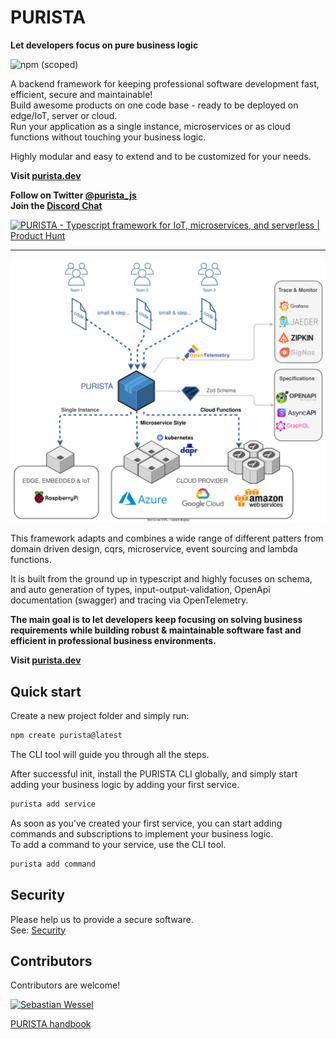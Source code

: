 # PURISTA

**Let developers focus on pure business logic**

![npm (scoped)](https://img.shields.io/npm/v/@purista/core?label=latest%20version&logo=npm&style=for-the-badge)

A backend framework for keeping professional software development fast, efficient, secure and maintainable!  
Build awesome products on one code base - ready to be deployed on edge/IoT, server or cloud.  
Run your application as a single instance, microservices or as cloud functions without touching your business logic.

Highly modular and easy to extend and to be customized for your needs.

**Visit [purista.dev](https://purista.dev)**

**Follow on Twitter [@purista_js](https://twitter.com/purista_js)**  
**Join the [Discord Chat](https://discord.gg/9feaUm3H2v)**

<a href="https://www.producthunt.com/posts/purista?utm_source=badge-featured&utm_medium=badge&utm_souce=badge-purista" target="_blank"><img src="https://api.producthunt.com/widgets/embed-image/v1/featured.svg?post_id=386519&theme=light" alt="PURISTA - Typescript&#0032;framework&#0032;for&#0032;IoT&#0044;&#0032;microservices&#0044;&#0032;and&#0032;serverless | Product Hunt" style="width: 250px; height: 54px;" width="250" height="54" /></a>

---

![PURISTA](advertise_large.svg)

This framework adapts and combines a wide range of different patters from domain driven design, cqrs, microservice, event sourcing and lambda functions.

It is built from the ground up in typescript and highly focuses on schema, and auto generation of types, input-output-validation, OpenApi documentation (swagger) and tracing via OpenTelemetry.

**The main goal is to let developers keep focusing on solving business requirements while building robust & maintainable software fast and efficient in professional business environments.**

**Visit [purista.dev](https://purista.dev)**

## Quick start

Create a new project folder and simply run:

```bash
npm create purista@latest
```

The CLI tool will guide you through all the steps.

After successful init, install the PURISTA CLI globally, and simply start adding your business logic by adding your first service.

```bash
purista add service
```

As soon as you've created your first service, you can start adding commands and subscriptions to implement your business logic.  
To add a command to your service, use the CLI tool.

```bash
purista add command
```

## Security

Please help us to provide a secure software.  
See: [Security](./SECURITY.md)

## Contributors

Contributors are welcome!  

[![Sebastian Wessel](https://contrib.rocks/image?repo=sebastianwessel/purista)](https://github.com/puristajs/purista)

[PURISTA handbook](website/doc/handbook/)
